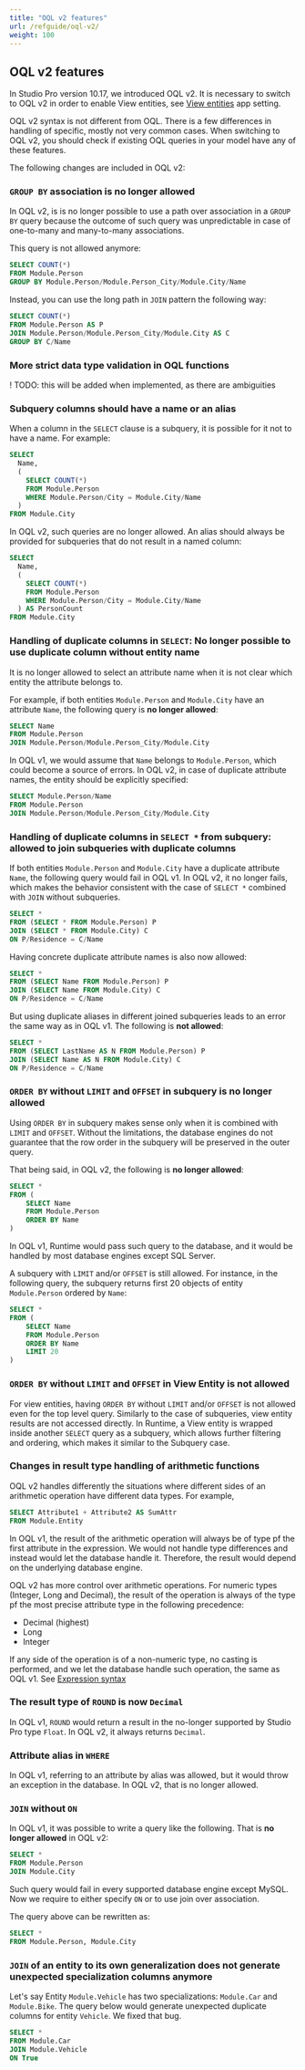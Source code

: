 ```yaml
---
title: "OQL v2 features"
url: /refguide/oql-v2/
weight: 100
---
```


## OQL v2 features

In Studio Pro version 10.17, we introduced OQL v2. It is necessary to switch to OQL v2 in order to enable View entities, see [View entities](/refguide/app-settings/#enable-view-entities) app setting.

OQL v2 syntax is not different from OQL. There is a few differences in handling of specific, mostly not very common cases. When switching to OQL v2, you should check if existing OQL queries in your model have any of these features.

The following changes are included in OQL v2:

### `GROUP BY` association is no longer allowed

In OQL v2, is is no longer possible to use a path over association in a `GROUP BY` query because the outcome of such query was unpredictable in case of one-to-many and many-to-many associations.

This query is not allowed anymore:

```sql
SELECT COUNT(*)
FROM Module.Person
GROUP BY Module.Person/Module.Person_City/Module.City/Name
```

Instead, you can use the long path in `JOIN` pattern the following way:

```sql
SELECT COUNT(*)
FROM Module.Person AS P
JOIN Module.Person/Module.Person_City/Module.City AS C
GROUP BY C/Name
```

### More strict data type validation in OQL functions

! TODO: this will be added when implemented, as there are ambiguities

### Subquery columns should have a name or an alias

When a column in the `SELECT` clause is a subquery, it is possible for it not to have a name. For example:

```sql
SELECT
  Name,
  (
    SELECT COUNT(*)
    FROM Module.Person
    WHERE Module.Person/City = Module.City/Name
  )
FROM Module.City
```

In OQL v2, such queries are no longer allowed. An alias should always be provided for subqueries that do not result in a named column:

```sql
SELECT
  Name,
  (
    SELECT COUNT(*)
    FROM Module.Person
    WHERE Module.Person/City = Module.City/Name
  ) AS PersonCount
FROM Module.City
```

### Handling of duplicate columns in `SELECT`: No longer possible to use duplicate column without entity name

It is no longer allowed to select an attribute name when it is not clear which entity the attribute belongs to.

For example, if both entities `Module.Person` and `Module.City` have an attribute `Name`, the following query is **no longer allowed**: 

```sql
SELECT Name
FROM Module.Person
JOIN Module.Person/Module.Person_City/Module.City
```

In OQL v1, we would assume that `Name` belongs to `Module.Person`, which could become a source of errors. In OQL v2, in case of duplicate attribute names, the entity should be explicitly specified:

```sql
SELECT Module.Person/Name
FROM Module.Person
JOIN Module.Person/Module.Person_City/Module.City
```

### Handling of duplicate columns in `SELECT *` from subquery: allowed to join subqueries with duplicate columns

If both entities `Module.Person` and `Module.City` have a duplicate attribute `Name`, the following query would fail in OQL v1. In OQL v2, it no longer fails, which makes the behavior consistent with the case of `SELECT *` combined with `JOIN` without subqueries.

```sql
SELECT *
FROM (SELECT * FROM Module.Person) P
JOIN (SELECT * FROM Module.City) C
ON P/Residence = C/Name
```

Having concrete duplicate attribute names is also now allowed:

```sql
SELECT *
FROM (SELECT Name FROM Module.Person) P
JOIN (SELECT Name FROM Module.City) C
ON P/Residence = C/Name
```

But using duplicate aliases in different joined subqueries leads to an error the same way as in OQL v1. The following is **not allowed**:

```sql
SELECT *
FROM (SELECT LastName AS N FROM Module.Person) P
JOIN (SELECT Name AS N FROM Module.City) C
ON P/Residence = C/Name
```

### `ORDER BY` without `LIMIT` and `OFFSET` in subquery is no longer allowed

Using `ORDER BY` in subquery makes sense only when it is combined with `LIMIT` and `OFFSET`. Without the limitations, the database engines do not guarantee that the row order in the subquery will be preserved in the outer query.

That being said, in OQL v2, the following is **no longer allowed**:

```sql
SELECT *
FROM (
    SELECT Name
    FROM Module.Person
    ORDER BY Name
)
```

In OQL v1, Runtime would pass such query to the database, and it would be handled by most database engines except SQL Server.

A subquery with `LIMIT` and/or `OFFSET` is still allowed. For instance, in the following query, the subquery returns first 20 objects of entity `Module.Person` ordered by `Name`:

```sql
SELECT *
FROM (
    SELECT Name
    FROM Module.Person
    ORDER BY Name
    LIMIT 20
)
```

### `ORDER BY` without `LIMIT` and `OFFSET` in View Entity is not allowed

For view entities, having `ORDER BY` without `LIMIT` and/or `OFFSET` is not allowed even for the top level query. Similarly to the case of subqueries, view entity results are not accessed directly. In Runtime, a View entity is wrapped inside another `SELECT` query as a subquery, which allows further filtering and ordering, which makes it similar to the Subquery case.

### Changes in result type handling of arithmetic functions

OQL v2 handles differently the situations where different sides of an arithmetic operation have different data types. For example,

```sql
SELECT Attribute1 + Attribute2 AS SumAttr
FROM Module.Entity
```

In OQL v1, the result of the arithmetic operation will always be of type pf the first attribute in the expression. We would not handle type differences and instead would let the database handle it. Therefore, the result would depend on the underlying database engine.

OQL v2 has more control over arithmetic operations. For numeric types (Integer, Long and Decimal), the result of the operation is always of the type pf the most precise attribute type in  the following precedence:

* Decimal (highest)
* Long
* Integer

If any side of the operation is of a non-numeric type, no casting is performed, and we let the database handle such operation, the same as OQL v1. See [Expression syntax](/refguide/oql-expression-syntax/#type-coercion)

### The result type of `ROUND` is now `Decimal`

In OQL v1, `ROUND` would return a result in the no-longer supported by Studio Pro type `Float`. In OQL v2, it always returns `Decimal`.

### Attribute alias in `WHERE`

In OQL v1, referring to an attribute by alias was allowed, but it would throw an exception in the database. In OQL v2, that is no longer allowed.

### `JOIN` without `ON`

In OQL v1, it was possible to write a query like the following. That is **no longer allowed** in OQL v2:

```sql
SELECT *
FROM Module.Person
JOIN Module.City
```

Such query would fail in every supported database engine except MySQL. Now we require to either specify `ON` or to use join over association.

The query above can be rewritten as:

```sql
SELECT *
FROM Module.Person, Module.City
```

### `JOIN` of an entity to its own generalization does not generate unexpected specialization columns anymore

Let's say Entity `Module.Vehicle` has two specializations: `Module.Car` and `Module.Bike`. The query below would generate unexpected duplicate columns for entity `Vehicle`. We fixed that bug.

```sql
SELECT *
FROM Module.Car
JOIN Module.Vehicle
ON True
```

